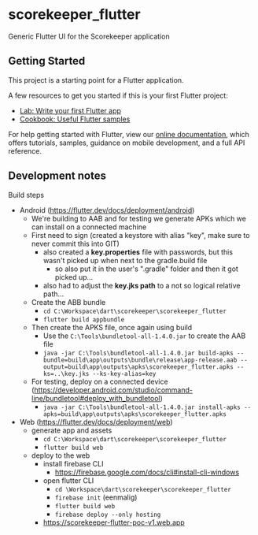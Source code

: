 # scorekeeper_flutter

Generic Flutter UI for the Scorekeeper application

## Getting Started

This project is a starting point for a Flutter application.

A few resources to get you started if this is your first Flutter project:

- [Lab: Write your first Flutter app](https://flutter.dev/docs/get-started/codelab)
- [Cookbook: Useful Flutter samples](https://flutter.dev/docs/cookbook)

For help getting started with Flutter, view our
[online documentation](https://flutter.dev/docs), which offers tutorials,
samples, guidance on mobile development, and a full API reference.


## Development notes
Build steps
 - Android (https://flutter.dev/docs/deployment/android)
   - We're building to AAB and for testing we generate APKs which we can install on a connected machine
   - First need to sign (created a keystore with alias "key", make sure to never commit this into GIT)
      - also created a **key.properties** file with passwords, but this wasn't picked up when next to the gradle.build file
         - so also put it in the user's ".gradle" folder and then it got picked up...
      - also had to adjust the **key.jks path** to a not so logical relative path...
   - Create the ABB bundle
      - `cd C:\Workspace\dart\scorekeeper\scorekeeper_flutter`
      - `flutter build appbundle`
   - Then create the APKS file, once again using build
      - Use the `C:\Tools\bundletool-all-1.4.0.jar` to create the AAB file
      - `java -jar C:\Tools\bundletool-all-1.4.0.jar build-apks --bundle=build\app\outputs\bundle\release\app-release.aab --output=build\app\outputs\apks\scorekeeper_flutter.apks --ks=..\key.jks --ks-key-alias=key`
   - For testing, deploy on a connected device (https://developer.android.com/studio/command-line/bundletool#deploy_with_bundletool)
      - `java -jar C:\Tools\bundletool-all-1.4.0.jar install-apks --apks=build\app\outputs\apks\scorekeeper_flutter.apks`
 - Web (https://flutter.dev/docs/deployment/web)
   - generate app and assets
      - `cd C:\Workspace\dart\scorekeeper\scorekeeper_flutter`
      - `flutter build web`
   - deploy to the web
      - install firebase CLI
        - https://firebase.google.com/docs/cli#install-cli-windows
      - open flutter CLI
        - `cd \Workspace\dart\scorekeeper\scorekeeper_flutter`
        - `firebase init` (eenmalig)
        - `flutter build web`
        - `firebase deploy --only hosting`
      - https://scorekeeper-flutter-poc-v1.web.app
